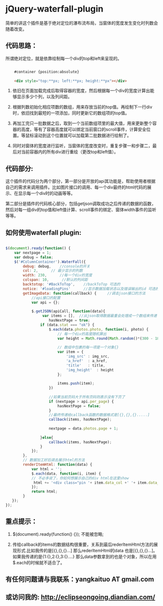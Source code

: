 jQuery-waterfall-plugin
=======================
简单的讲这个插件是基于绝对定位的瀑布流布局，当窗体的宽度发生变化时列数会随着改变。

代码思路：
--------

所谓绝对定位，就是依靠绘制每一个div的top和left来呈现的。

```` html

    #container {position:absolute}
                                                                                                                   
    <div style="top:**px; left:**px; height:**px"></div>

````

1. 依旧在页面加载完成后取得容器的宽度，然后根据每一个div的宽度计算出能够显示多少个列，以及列间距。

2. 根据列数初始化相应项数的数组，用来存放当前的top值。再绘制下一行div时，依旧找到最短的一项添加，同时更新它的数组项的top值。

3. 再加工完只一批数据之后，取到一个当前数组项里的最大值，用来更新整个容器的高度，等有了容器高度就可以绑定当前窗口的scroll事件，计算安全位置。等鼠标滚动到这个位置就可以加载第二批数据进行绘制了。

4. 同时对窗体的宽度进行监听，当窗体的宽度改变时，重复步骤一和步骤二，最后对当前容器内的所有div进行重绘（更改top和left值）。

代码部分:
--------

这个插件的代码分为两个部分，第一部分是开放的api其功能是，帮助使用者根据自己的需求来调用插件。比如图片接口的调用、每一个div最终的html代码的展示、在显示每一个div时的动画等等。

第二部分是插件的代码核心部分，包括getjson调取成功之后传递的数据的函数，然后对每一组div的top值和left值计算、scroll事件的绑定、窗体width事件的监听等等。

如何使用waterfall plugin:
------------------------

````JAVASCRIPT

$(document).ready(function() {
    var nextpage = 1;
    var debug = false;
    $('#ColumnContainer').WaterFall({
        debug: debug,    //console的开关
        col: 2,      // 最少显示的列数
        width: 230,      //每一个div的宽度
        colspan: 10,      //默认的列间距
        backtotop: '#BackToTop',    //backToTop 可选的
        notice: '#loadingPins'      //显示数据加载状态以及错误输出的id 可选的
        getImageData: function(callback) {     //调去json接口的方法
            //api接口的配置
            var api = {};   
                                                           
            $.getJSON(apiCall, function(data){
                 var items = [],  //从json取得数据最重会处理成一个数组来传递
                    hasNextPage = true;
                if (data.stat === "ok") {
                    $.each(data.photos.photo, function(i, photo) {
                        // 每一个div的高度随机算出                        
                        var height = Math.round(Math.random()*(300 - 180) + 180);
                               
                        // 数组中包裹的每一项是一个对象{}  
                        var item = {
                            'img_src' : img_src,
                            'a_href'  : a_href,
                            'title'   : title,
                            'img_height'  : height
                        };
                                                         
                        items.push(item);                     
                    })
                                                   
                    //如果当前页码大于所有页码则表示没有下页了                               
                    if (nextpage > api.per_page) {
                        hasNextPage = false;
                    }
                    //最终传递给callback函数的数据格式是[{},{},{}.....]          
                    callback(items, hasNextPage);
                                                         
                    nextpage = data.photos.page + 1;
                                         
                }else{              
                    callback(items, hasNextPage);
                }
            });     
        },
        // 数据加工好后调去展示html的方法          
        renderItemHtml: function(data) {
            var html = '';
            $.each(data, function(i, item) {
            // 不必多说了，你如何想展示自己的div html在这里show          
             html += '<div class="pin '+ item.data_col +' '+ item.data_id +'" style="'+'top:'+ item.top +'px;left:'+ item.left + 'px; height:'+ item.height +'px"></div>'; 
            });
            return html;
        }
   });
});

````


重点提示：
--------

1. $(document).ready(function() {}); 不能被忽略;

2. 传给callback的items的数据结构很重要，关系到最后rederItemHtml方法的展现形式.比如我传的是[{},{},{}...] 那么rederItemHtml的data 也是[{},{},{}...]。如果我传递的是{1:{},2:{},3:{}....} 那么data参数拿到的也是个对象，所以在用$.each的时候就不适合了。

有任何问题请与我联系：yangkaituo AT gmail.com
-------------------------------------------

或访问我的: http://eclipseongoing.diandian.com/
-----------------------------------------------